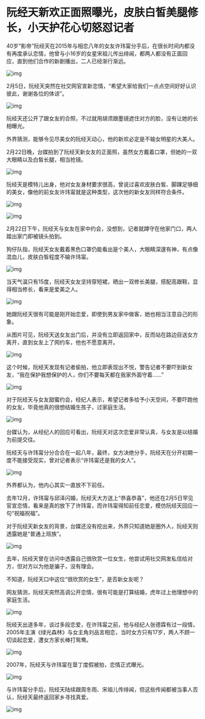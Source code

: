 # 阮经天新欢正面照曝光，皮肤白皙美腿修长，小天护花心切怒怼记者

40岁“影帝”阮经天在2015年与相恋八年的女友许玮甯分手后，在很长时间内都没有再度承认恋情，他曾与小16岁的女星宋祖儿传出绯闻，都两人都没有正面回应，直到他们合作的新剧播出，二人已经渐行渐远。

![img](http://i2.kknews.cc/Fs-Bt6hrgbX5PRhULRTur9-LVUBTNY7wzA/0.jpg)



2月5日，阮经天突然在社交网官宣新恋情，“希望大家给我们一点点空间好好认识彼此，谢谢各位的体谅”。

![img](http://i2.kknews.cc/idjphP7YNVWMLM4eWFWvZSlc944AIm1e5A/0.jpg)



阮经天还公开了跟女友的合照，不过就用胡须跟墨镜遮住对方的脸，没有让她的长相曝光。

外界猜测，能够令见尽美女的阮经天动心，他的新欢必定是不输女明星的大美人。

2月22日晚，台媒拍到了阮经天新女友的正面照，虽然女方戴着口罩，但她的一双大眼睛以及白皙长腿，相当抢镜。

![img](http://i2.kknews.cc/rBV6vR07zBQERn7UEjc8h2qDzL56YXaIBQ/0.jpg)

阮经天是模特儿出身，他对女友身材要求很高，曾说过喜欢皮肤白皙、脚踝足够细的美女，像他的前女友许玮甯就是这种类型，这次他的新女友同样符合条件。

![img](http://i2.kknews.cc/YhWcgEDLRG5iedclvHx3-DAruibPR5pfyQ/0.jpg)

![img](http://i2.kknews.cc/NbzRWp0_mFGEk-Ev-XLuxRKG6V0HjMyWmw/0.jpg)



2月22日下午，阮经天与女友在家中约会，没想到，记者就蹲守在他家门口，两人踏出家门即被镜头拍到。

狗仔队指，阮经天女友戴着黑色口罩仍能看出是个美人，大眼睛深邃有神，有点像混血儿，皮肤白皙程度不输许玮甯。

![img](http://i2.kknews.cc/tGuwwMxkKUVK3omf0-FgpwjycGGM7DYaJA/0.jpg)

当天气温只有15度，阮经天女友坚持穿短裙，晒出一双修长美腿，搭配高跟鞋，显得相当修长，看来是爱美之人。

![img](http://i1.kknews.cc/S4cnKYh7wmPvKFDwx66du-SEFqF6yzvx-g/0.jpg)

她跟阮经天很有可能是刚开始恋爱，即使到男友家中做客，她也相当注意自己的形象。

从图片可见，阮经天送女友出门后，并没有立即返回家中，反而站在路边目送女方离开，直到女友上了网约车，他也不愿意离开。

![img](http://i2.kknews.cc/qlbvhRQYIXpxSQSgYDg075dO9QMXaLYC5A/0.jpg)



这个时候，阮经天发现有记者偷拍，他立即表现出不悦，警告记者不要吓到新女友，“我在保护我想保护的人，你们不要每天都在我家外面守着……”

![img](http://i1.kknews.cc/Q9aUgkyA1HSJF6zZaCPC_I-cNAhvxbd47w/0.jpg)

对于阮经天与女友甜蜜约会，经纪人表示，希望记者多给予小天空间，不要吓跑他的女友，毕竟他真的很想结婚生孩子，过家庭生活。

![img](http://i1.kknews.cc/8nfdIyEGTGS0YUfLV0wKeeWyTBRDA_6PLw/0.jpg)

台媒认为，从经纪人的回应可看出，阮经天对这次恋爱非常认真，与女友是以结婚为前提交往。

阮经天与许玮甯分分合合在一起八年，最终，女方决绝分手，阮经天在分开初期一度不能接受现实，曾对记者表示“许玮甯还是我的女人”。

![img](http://i1.kknews.cc/BYba9yCDqlQkl4qZsLc7nWDWlnMXRnz5AQ/0.jpg)



外界都认为，他内心其实一直放不下前任。

去年12月，许玮甯与邱泽闪婚，阮经天大方送上“恭喜恭喜”，他还在2月5日罕见官宣恋情，看来是真的放下了许玮甯，而许玮甯得知前任恋爱，模仿阮经天回应一句“祝福祝福”。

对于阮经天新女友的背景，台媒还没有挖出来，外界只知道她是圈外人，阮经天则透露她是“普通上班族”。

![img](http://i2.kknews.cc/_4kNPN6LpUsxKikzS7hoQ_Uxyd3vKax37Q/0.jpg)



去年，阮经天曾在访问中透露自己很欣赏一位女生，他尝试用社交网发私信给对方，但对方以为他是骗子，没有理会。

不知道，阮经天口中这位“很欣赏的女生”，是否新女友呢？

网友猜测，阮经天突然高调公开恋情，很有可能是打算结婚，虎年过上他理想中的家庭生活。

![img](http://i2.kknews.cc/bLYPizfGlesozaeSMGsI_4PNwvceWPSB1Q/0.jpg)



阮经天出道多年，谈过多段恋爱，在许玮甯之前，他与经纪人张德霖有过一段情，2005年主演《绿光森林》与女主角刘品言相恋，当时女方只有17岁，两人不顾一切谈起恋爱，遭女方家长棒打鸳鸯。

![img](http://i2.kknews.cc/HG86gaesCxnf7zfkoc4x0iEGUGtIMaDDeA/0.jpg)



2007年，阮经天与许玮甯在垦丁度假被拍，恋情正式曝光。

![img](http://i2.kknews.cc/m5um8-pGXRPL244ldYbAwjxbwfiaw5b-qg/0.jpg)



与许玮甯分手后，阮经天陆续跟周冬雨、宋祖儿传绯闻，但这些传闻都被当事人否认，阮经天最终返回家乡寻找真爱。

![img](http://i1.kknews.cc/EWuzbBlnvoxcn-3VWBe_u72GFbtIQG63Eg/0.jpg)

